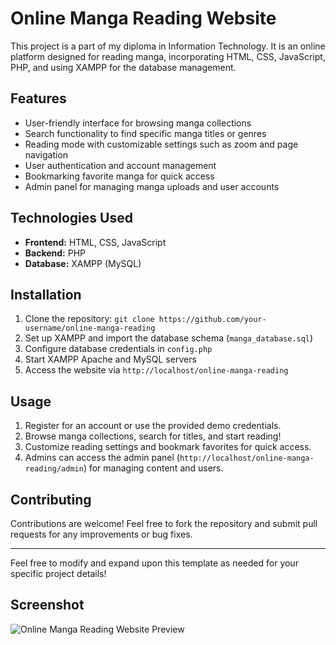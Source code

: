# Online Manga Reading Website

This project is a part of my diploma in Information Technology. It is an online platform designed for reading manga, incorporating HTML, CSS, JavaScript, PHP, and using XAMPP for the database management.

## Features

- User-friendly interface for browsing manga collections
- Search functionality to find specific manga titles or genres
- Reading mode with customizable settings such as zoom and page navigation
- User authentication and account management
- Bookmarking favorite manga for quick access
- Admin panel for managing manga uploads and user accounts

## Technologies Used

- **Frontend:** HTML, CSS, JavaScript
- **Backend:** PHP
- **Database:** XAMPP (MySQL)

## Installation

1. Clone the repository: `git clone https://github.com/your-username/online-manga-reading`
2. Set up XAMPP and import the database schema (`manga_database.sql`)
3. Configure database credentials in `config.php`
4. Start XAMPP Apache and MySQL servers
5. Access the website via `http://localhost/online-manga-reading`

## Usage

1. Register for an account or use the provided demo credentials.
2. Browse manga collections, search for titles, and start reading!
3. Customize reading settings and bookmark favorites for quick access.
4. Admins can access the admin panel (`http://localhost/online-manga-reading/admin`) for managing content and users.

## Contributing

Contributions are welcome! Feel free to fork the repository and submit pull requests for any improvements or bug fixes.

---

Feel free to modify and expand upon this template as needed for your specific project details!

## Screenshot

![Online Manga Reading Website Preview](https://raw.githubusercontent.com/ChiragVasava/Online-Manga-Reading-Website/blob/main/img/001.png)